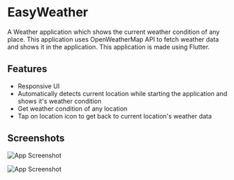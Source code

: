 
# EasyWeather

A Weather application which shows the current weather condition of any place. This application uses OpenWeatherMap API to fetch weather data and shows it in the application. This application is made using Flutter. 


## Features

- Responsive UI
- Automatically detects current location while starting the application and shows it's weather condition
- Get weather condition of any location
- Tap on location icon to get back to current location's weather data



## Screenshots

![App Screenshot](https://tejasbadone.web.app/assets/img/portfolio/apps/weather/weather0-01.png)

![App Screenshot](https://tejasbadone.web.app/assets/img/portfolio/apps/weather/weather-01.png)





